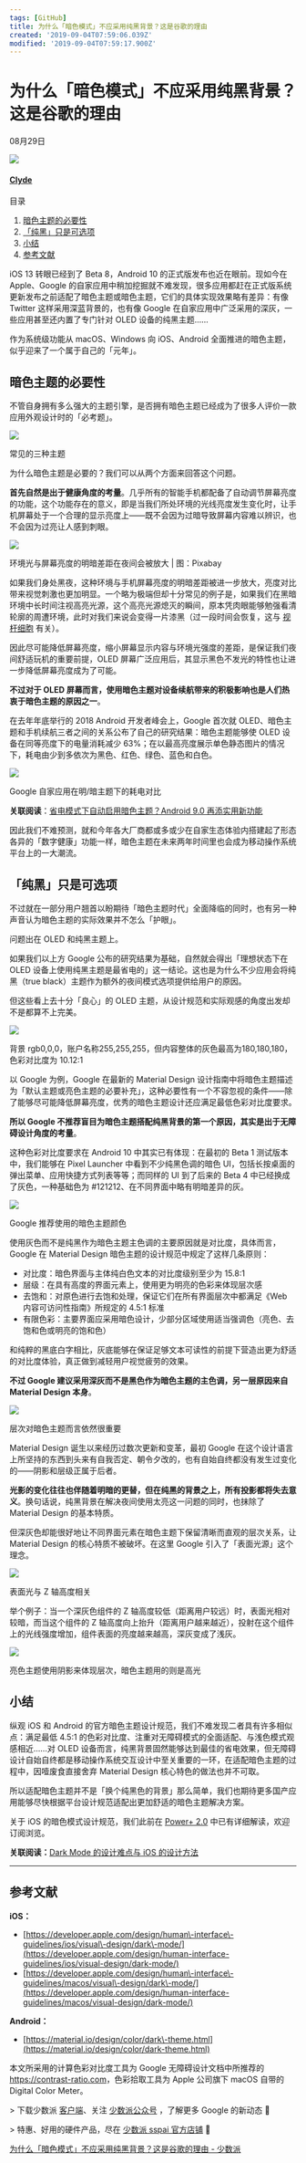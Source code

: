 ```yaml
---
tags: [GitHub]
title: 为什么「暗色模式」不应采用纯黑背景？这是谷歌的理由
created: '2019-09-04T07:59:06.039Z'
modified: '2019-09-04T07:59:17.900Z'
---
```


# 为什么「暗色模式」不应采用纯黑背景？这是谷歌的理由

08月29日

 [![](https://cdn.sspai.com/2019/08/28/88c5ab085428f7c4bce981810ff073bc.png?imageMogr2/quality/95/thumbnail/!60x60r/gravity/Center/crop/60x60)](https://sspai.com/user/696946/updates)

#### [Clyde](https://sspai.com/user/696946/updates)

目录

1.  [暗色主题的必要性](javascript:;)
2.  [「纯黑」只是可选项](javascript:;)
3.  [小结](javascript:;)
4.  [参考文献](javascript:;)

iOS 13 转眼已经到了 Beta 8，Android 10 的正式版发布也近在眼前。现如今在 Apple、Google 的自家应用中稍加挖掘就不难发现，很多应用都赶在正式版系统更新发布之前适配了暗色主题或暗色主题，它们的具体实现效果略有差异：有像 Twitter 这样采用深蓝背景的，也有像 Google 在自家应用中广泛采用的深灰，一些应用甚至还内置了专门针对 OLED 设备的纯黑主题……

作为系统级功能从 macOS、Windows 向 iOS、Android 全面推进的暗色主题，似乎迎来了一个属于自己的「元年」。

## 暗色主题的必要性

不管自身拥有多么强大的主题引擎，是否拥有暗色主题已经成为了很多人评价一款应用外观设计时的「必考题」。

![](https://cdn.sspai.com/2019/08/29/b3743b7da90e14ee45025e8e71ea0ff1.png?imageView2/2/w/1120/q/90/interlace/1/ignore-error/1)

常见的三种主题

为什么暗色主题是必要的？我们可以从两个方面来回答这个问题。

**首先自然是出于健康角度的考量**。几乎所有的智能手机都配备了自动调节屏幕亮度的功能，这个功能存在的意义，即是当我们所处环境的光线亮度发生变化时，让手机屏幕处于一个合理的显示亮度上——既不会因为过暗导致屏幕内容难以辨识，也不会因为过亮让人感到刺眼。

![](https://cdn.sspai.com/2019/08/29/ace4d4c8f0f669a3918964700863ea05.jpg?imageView2/2/w/1120/q/90/interlace/1/ignore-error/1)

环境光与屏幕亮度的明暗差距在夜间会被放大 | 图：Pixabay

如果我们身处黑夜，这种环境与手机屏幕亮度的明暗差距被进一步放大，亮度对比带来视觉刺激也更加明显。一个略为极端但却十分常见的例子是，如果我们在黑暗环境中长时间注视高亮光源，这个高亮光源熄灭的瞬间，原本凭肉眼能够勉强看清轮廓的周遭环境，此时对我们来说会变得一片漆黑（过一段时间会恢复，这与 [视杆细胞](https://zh.wikipedia.org/wiki/%E8%A7%86%E6%9D%86%E7%BB%86%E8%83%9E) 有关）。

因此尽可能降低屏幕亮度，缩小屏幕显示内容与环境光强度的差距，是保证我们夜间舒适玩机的重要前提，OLED 屏幕广泛应用后，其显示黑色不发光的特性也让进一步降低屏幕亮度成为了可能。

**不过对于 OLED 屏幕而言，使用暗色主题对设备续航带来的积极影响也是人们热衷于暗色主题的原因之一**。

在去年年底举行的 2018 Android 开发者峰会上，Google 首次就 OLED、暗色主题和手机续航三者之间的关系公布了自己的研究结果：暗色主题能够使 OLED 设备在同等亮度下的电量消耗减少 63%；在以最高亮度展示单色静态图片的情况下，耗电由少到多依次为黑色、红色、绿色、蓝色和白色。

![](https://cdn.sspai.com/2019/08/29/94865256136fb55fca7e2cdc8eab99cc.png?imageView2/2/w/1120/q/90/interlace/1/ignore-error/1)

Google 自家应用在明/暗主题下的耗电对比

**关联阅读**：[省电模式下自动启用暗色主题？Android 9.0 再添实用新功能](https://sspai.com/post/48333)

因此我们不难预测，就和今年各大厂商都或多或少在自家生态体验内搭建起了形态各异的「数字健康」功能一样，暗色主题在未来两年时间里也会成为移动操作系统平台上的一大潮流。

## 「纯黑」只是可选项

不过就在一部分用户翘首以盼期待「暗色主题时代」全面降临的同时，也有另一种声音认为暗色主题的实际效果并不怎么「护眼」。

问题出在 OLED 和纯黑主题上。

如果我们以上方 Google 公布的研究结果为基础，自然就会得出「理想状态下在 OLED 设备上使用纯黑主题是最省电的」这一结论。这也是为什么不少应用会将纯黑（true black）主题作为额外的夜间模式选项提供给用户的原因。

但这些看上去十分「良心」的 OLED 主题，从设计规范和实际观感的角度出发却不是都算不上完美。

![](https://cdn.sspai.com/2019/08/29/bc09f8aa1959351aab99f10ae9841cbc.png?imageView2/2/w/1120/q/90/interlace/1/ignore-error/1)

背景 rgb0,0,0，账户名称255,255,255，但内容整体的灰色最高为180,180,180，色彩对比度为 10.12:1

以 Google 为例，Google 在最新的 Material Design 设计指南中将暗色主题描述为「默认主题或亮色主题的必要补充」，这种必要性有一个不容忽视的条件——除了能够尽可能降低屏幕亮度，优秀的暗色主题设计还应满足最低色彩对比度要求。

**所以 Google 不推荐盲目为暗色主题搭配纯黑背景的第一个原因，其实是出于无障碍设计角度的考量**。

这种色彩对比度要求在 Android 10 中其实已有体现：在最初的 Beta 1 测试版本中，我们能够在 Pixel Launcher 中看到不少纯黑色调的暗色 UI，包括长按桌面的弹出菜单、应用快捷方式列表等等；而同样的 UI 到了后来的 Beta 4 中已经换成了灰色，一种基础色为 #121212、在不同界面中略有明暗差异的灰。

![](https://cdn.sspai.com/2019/08/29/27b0969037a21257c45b6421c9d8b0cd.png?imageView2/2/w/1120/q/90/interlace/1/ignore-error/1)

Google 推荐使用的暗色主题颜色

使用灰色而不是纯黑作为暗色主题主色调的主要原因就是对比度，具体而言，Google 在 Material Design 暗色主题的设计规范中规定了这样几条原则：

*   对比度：暗色界面与主体纯白色文本的对比度级别至少为 15.8:1
*   层级：在具有高度的界面元素上，使用更为明亮的色彩来体现层次感
*   去饱和：对原色进行去饱和处理，保证它们在所有界面层次中都满足《Web 内容可访问性指南》所规定的 4.5:1 标准
*   有限色彩：主要界面应采用暗色设计，少部分区域使用适当强调色（亮色、去饱和色或明亮的饱和色）

和纯粹的黑底白字相比，灰底能够在保证足够文本可读性的前提下营造出更为舒适的对比度体验，真正做到减轻用户视觉疲劳的效果。

**不过 Google 建议采用深灰而不是黑色作为暗色主题的主色调，另一层原因来自 Material Design 本身**。

![](https://cdn.sspai.com/2019/08/29/2ce95a8dac73ea957aaf7b8750f3cdab.png?imageView2/2/w/1120/q/90/interlace/1/ignore-error/1)

层次对暗色主题而言依然很重要

Material Design 诞生以来经历过数次更新和变革，最初 Google 在这个设计语言上所坚持的东西到头来有自我否定、朝令夕改的，也有自始自终都没有发生过变化的——阴影和层级正属于后者。

**光影的变化往往也伴随着明暗的更替，但在纯黑的背景之上，所有投影都将失去意义**。换句话说，纯黑背景在解决夜间使用太亮这一问题的同时，也抹除了 Material Design 的基本特质。

但深灰色却能很好地让不同界面元素在暗色主题下保留清晰而直观的层次关系，让 Material Design 的核心特质不被破坏。在这里 Google 引入了「表面光源」这个理念。

![](https://cdn.sspai.com/2019/08/29/2832f2b16084fa3bb7db1a31b5825ce9.gif?imageView2/2/w/1120/q/90/interlace/1/ignore-error/1)

表面光与 Z 轴高度相关

举个例子：当一个深灰色组件的 Z 轴高度较低（距离用户较远）时，表面光相对较暗，而当这个组件的 Z 轴高度向上抬升（距离用户越来越近），投射在这个组件上的光线强度增加，组件表面的亮度越来越高，深灰变成了浅灰。

![](https://cdn.sspai.com/2019/08/29/467ad4abf4dd27c7623430df7bfeafe1.gif?imageView2/2/w/1120/q/90/interlace/1/ignore-error/1)

亮色主题使用阴影来体现层次，暗色主题用的则是高光

## 小结

纵观 iOS 和 Android 的官方暗色主题设计规范，我们不难发现二者具有许多相似点：满足最低 4.5:1 的色彩对比度、注重对无障碍模式的全面适配、与浅色模式观感相近……对 OLED 设备而言，纯黑背景固然能够达到最佳的省电效果，但无障碍设计自始自终都是移动操作系统交互设计中至关重要的一环，在适配暗色主题的过程中，因噎废食直接舍弃 Material Design 核心特色的做法也并不可取。

所以适配暗色主题并不是「换个纯黑色的背景」那么简单，我们也期待更多国产应用能够尽快根据平台设计规范适配出更加舒适的暗色主题解决方案。

关于 iOS 的暗色模式设计规范，我们此前在 [Power+ 2.0](https://sspai.com/series/70) 中已有详细解读，欢迎订阅浏览。

**关联阅读：**[Dark Mode 的设计难点与 iOS 的设计方法](https://sspai.com/post/55996)

---

## 参考文献

**iOS：**

*   [https://developer.apple.com/design/human\-interface\-guidelines/ios/visual\-design/dark\-mode/](https://developer.apple.com/design/human-interface-guidelines/ios/visual-design/dark-mode/)
*   [https://developer.apple.com/design/human\-interface\-guidelines/macos/visual\-design/dark\-mode/](https://developer.apple.com/design/human-interface-guidelines/macos/visual-design/dark-mode/)

**Android：**

*   [https://material.io/design/color/dark\-theme.html](https://material.io/design/color/dark-theme.html)

本文所采用的计算色彩对比度工具为 Google 无障碍设计文档中所推荐的 [https://contrast\-ratio.com](https://contrast-ratio.com/)，色彩拾取工具为 Apple 公司旗下 macOS 自带的 Digital Color Meter。

\> 下载少数派 [客户端](https://sspai.com/page/client)、关注 [少数派公众号](http://sspai.com/s/KEPQ) ，了解更多 Google 的新动态 📰

\> 特惠、好用的硬件产品，尽在  [少数派 sspai 官方店铺](https://shop549593764.taobao.com/?spm=a230r.7195193.1997079397.2.2ddc7e0bPqKQHc)  🛒

[为什么「暗色模式」不应采用纯黑背景？这是谷歌的理由 - 少数派](https://sspai.com/post/56401)


